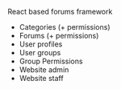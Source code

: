 React based forums framework

- Categories (+ permissions)
- Forums (+ permissions)
- User profiles
- User groups
- Group Permissions
- Website admin
- Website staff